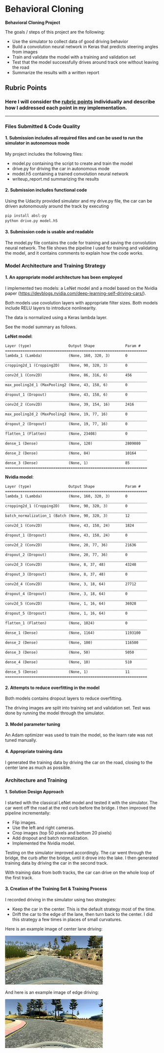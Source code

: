 # **Behavioral Cloning** 


**Behavioral Cloning Project**

The goals / steps of this project are the following:
* Use the simulator to collect data of good driving behavior
* Build a convolution neural network in Keras that predicts steering angles from images
* Train and validate the model with a training and validation set
* Test that the model successfully drives around track one without leaving the road
* Summarize the results with a written report


## Rubric Points
### Here I will consider the [rubric points](https://review.udacity.com/#!/rubrics/432/view) individually and describe how I addressed each point in my implementation.  

---
### Files Submitted & Code Quality

#### 1. Submission includes all required files and can be used to run the simulator in autonomous mode

My project includes the following files:
* model.py containing the script to create and train the model
* drive.py for driving the car in autonomous mode
* model.h5 containing a trained convolution neural network 
* writeup_report.md summarizing the results

#### 2. Submission includes functional code
Using the Udacity provided simulator and my drive.py file, the car can be driven autonomously around the track by executing 
```sh
pip install absl-py
python drive.py model.h5
```

#### 3. Submission code is usable and readable

The model.py file contains the code for training and saving the convolution neural network. The file shows the pipeline I used for training and validating the model, and it contains comments to explain how the code works.

### Model Architecture and Training Strategy

#### 1. An appropriate model architecture has been employed

I implemented two models: a LeNet model and a model based on the Nvidia paper
 (https://devblogs.nvidia.com/deep-learning-self-driving-cars/).

Both models use covolution layers with appropriate filter sizes. Both models
include RELU layers to introduce nonlinearity.

The data is normalized using a Keras lambda layer.

See the model summary as follows.

**LeNet model**:
```
Layer (type)                 Output Shape              Param #   
=================================================================
lambda_1 (Lambda)            (None, 160, 320, 3)       0         
_________________________________________________________________
cropping2d_1 (Cropping2D)    (None, 90, 320, 3)        0         
_________________________________________________________________
conv2d_1 (Conv2D)            (None, 86, 316, 6)        456       
_________________________________________________________________
max_pooling2d_1 (MaxPooling2 (None, 43, 158, 6)        0         
_________________________________________________________________
dropout_1 (Dropout)          (None, 43, 158, 6)        0         
_________________________________________________________________
conv2d_2 (Conv2D)            (None, 39, 154, 16)       2416      
_________________________________________________________________
max_pooling2d_2 (MaxPooling2 (None, 19, 77, 16)        0         
_________________________________________________________________
dropout_2 (Dropout)          (None, 19, 77, 16)        0         
_________________________________________________________________
flatten_1 (Flatten)          (None, 23408)             0         
_________________________________________________________________
dense_1 (Dense)              (None, 120)               2809080   
_________________________________________________________________
dense_2 (Dense)              (None, 84)                10164     
_________________________________________________________________
dense_3 (Dense)              (None, 1)                 85        
=================================================================
```

**Nvidia model**:
```
Layer (type)                 Output Shape              Param #   
=================================================================
lambda_1 (Lambda)            (None, 160, 320, 3)       0         
_________________________________________________________________
cropping2d_1 (Cropping2D)    (None, 90, 320, 3)        0         
_________________________________________________________________
batch_normalization_1 (Batch (None, 90, 320, 3)        12        
_________________________________________________________________
conv2d_1 (Conv2D)            (None, 43, 158, 24)       1824      
_________________________________________________________________
dropout_1 (Dropout)          (None, 43, 158, 24)       0         
_________________________________________________________________
conv2d_2 (Conv2D)            (None, 20, 77, 36)        21636     
_________________________________________________________________
dropout_2 (Dropout)          (None, 20, 77, 36)        0         
_________________________________________________________________
conv2d_3 (Conv2D)            (None, 8, 37, 48)         43248     
_________________________________________________________________
dropout_3 (Dropout)          (None, 8, 37, 48)         0         
_________________________________________________________________
conv2d_4 (Conv2D)            (None, 3, 18, 64)         27712     
_________________________________________________________________
dropout_4 (Dropout)          (None, 3, 18, 64)         0         
_________________________________________________________________
conv2d_5 (Conv2D)            (None, 1, 16, 64)         36928     
_________________________________________________________________
dropout_5 (Dropout)          (None, 1, 16, 64)         0         
_________________________________________________________________
flatten_1 (Flatten)          (None, 1024)              0         
_________________________________________________________________
dense_1 (Dense)              (None, 1164)              1193100   
_________________________________________________________________
dense_2 (Dense)              (None, 100)               116500    
_________________________________________________________________
dense_3 (Dense)              (None, 50)                5050      
_________________________________________________________________
dense_4 (Dense)              (None, 10)                510       
_________________________________________________________________
dense_5 (Dense)              (None, 1)                 11        
=================================================================
```
 

#### 2. Attempts to reduce overfitting in the model

Both models contains dropout layers to reduce overfitting. 

The driving images are split into training set and validation set.
Test was done by running the model through the simulator.

#### 3. Model parameter tuning

An Adam optimizer was used to train the model, so the learn rate was not tuned manually.

#### 4. Appropriate training data

I generated the training data by driving the car on the road, closing to the
center lane as much as possible. 

### Architecture and Training

#### 1. Solution Design Approach

I started with the classical LeNet model and tested it with the simulator. The
car went off the road at the red curb before the bridge. I then improved the
pipeline incrementally:

* Flip images.
* Use the left and right cameras.
* Crop images (top 50 pixels and bottom 20 pixels)
* Add dropout and batch normalization.
* Implemented the Nvidia model.

Testing on the simulator improved accordingly. The car went through the bridge,
the curb after the bridge, until it drove into the lake.
I then generated training data by driving the car in the second track.

With training data from both tracks, the car can drive on the whole loop of the first track.


#### 3. Creation of the Training Set & Training Process

I recorded driving in the simulator using two strategies:
* Keep the car in the center. This is the default strategy most of the time.
* Drift the car to the edge of the lane, then turn back to the center.
 I did this strategy a few times in places of small curvatures.

Here is an example image of center lane driving:

![center driving](center-driving-example.jpg)

And here is an example image of edge driving:

![edge_driving](edge-driving-example.jpg)
